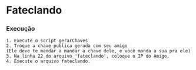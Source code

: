 # Fateclando

### Execução
    1. Execute o script gerarChaves
    2. Troque a chave publica gerada com seu amigo 
    (Ele deve te mandar a mandar a chave dele, e você manda a sua pra ele)
    3. Na linha 22 do arquivo 'fateclando', coloque o IP do Amigo.
    4. Execute o arquivo fateclando.